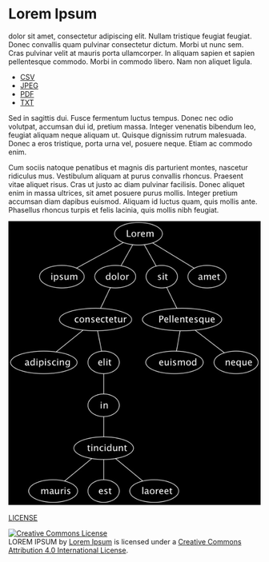 Lorem Ipsum
===========
dolor sit amet, consectetur adipiscing elit. Nullam tristique feugiat feugiat. Donec convallis quam pulvinar consectetur dictum. Morbi ut nunc sem. Cras pulvinar velit at mauris porta ullamcorper. In aliquam sapien et sapien pellentesque commodo. Morbi in commodo libero. Nam non aliquet ligula.


* [CSV](loremipsum.csv)
* [JPEG](loremipsum.jpeg)
* [PDF](loremipsum.pdf)
* [TXT](loremipsum.txt)

Sed in sagittis dui. Fusce fermentum luctus tempus. Donec nec odio volutpat, accumsan dui id, pretium massa. Integer venenatis bibendum leo, feugiat aliquam neque aliquam ut. Quisque dignissim rutrum malesuada. Donec a eros tristique, porta urna vel, posuere neque. Etiam ac commodo enim.

Cum sociis natoque penatibus et magnis dis parturient montes, nascetur ridiculus mus. Vestibulum aliquam at purus convallis rhoncus. Praesent vitae aliquet risus. Cras ut justo ac diam pulvinar facilisis. Donec aliquet enim in massa ultrices, sit amet posuere purus mollis. Integer pretium accumsan diam dapibus euismod. Aliquam id luctus quam, quis mollis ante. Phasellus rhoncus turpis et felis lacinia, quis mollis nibh feugiat.

![logo](loremipsum.jpeg)

[LICENSE](LICENSE.md)

<a rel="license" href="http://creativecommons.org/licenses/by/4.0/"><img alt="Creative Commons License" style="border-width:0" src="https://i.creativecommons.org/l/by/4.0/88x31.png" /></a><br /><span xmlns:dct="http://purl.org/dc/terms/" href="http://purl.org/dc/dcmitype/Dataset" property="dct:title" rel="dct:type">LOREM IPSUM</span> by <a xmlns:cc="http://creativecommons.org/ns#" href="https://github.com/dougapd/loremipsum" property="cc:attributionName" rel="cc:attributionURL">Lorem Ipsum</a> is licensed under a <a rel="license" href="http://creativecommons.org/licenses/by/4.0/">Creative Commons Attribution 4.0 International License</a>.
